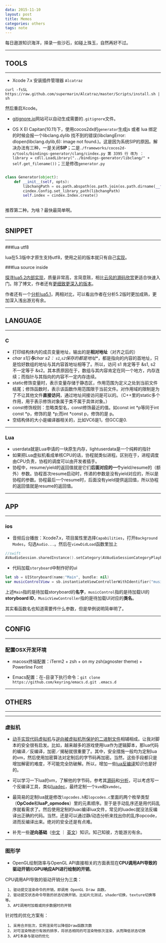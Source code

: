 ```yaml
---
data: 2015-11-10
layout: post
title: Memos
categories: others
tags: note
---
```


每日遨游知识海洋，择录一些沙石，如碰上珠玉，自然再好不过。

-------------------------------------
## TOOLS
-------------------------------------
- Xcode 7.x 安装插件管理器 `Alcatraz`

```
curl -fsSL https://raw.github.com/supermarin/Alcatraz/master/Scripts/install.sh | sh
```

然后重启Xcode。

- [gitignore.io](https://www.gitignore.io/)网站可以自动生成需要的`.gitignore`文件。

- OS X EI Capitan(10.11)下，使用cocos2dx的`generator`生成js 或者 lua 绑定的时候会报一个libclang.dylib 找不到的错误(libclangError: dlopen(libclang.dylib,6): image not found.)。这是因为系统SIP的原因。解决办法有三种，一是关闭**SIP**；二是`./frameworks/cocos2d-x/tools/bindings-generator/clang/cindex.py 第 3395 行 改为 ： library = cdll.LoadLibrary("../bindings-generator/libclang/" + self.get_filename())`；三是修改`generator.py`

```python

class Generator(object):
    def __init__(self, opts):
        libchangPath = os.path.abspath(os.path.join(os.path.dirname(__file__), 'libclang'))
        cindex.Config.set_library_path(libchangPath)
        self.index = cindex.Index.create()
    
```

推荐第二种。为啥？最快最简单啊。


-------------------
## SNIPPET
-------------------

###lua utf8

lua在5.3版中才原生支持utf8，使用之前的版本就只有自己[实现](https://github.com/blitmap/lua-utf8-simple/blob/master/utf8_simple.lua)。


###lua source inside

[探寻lua5.2内部实现](http://blog.csdn.net/column/details/luainternals.html)，质量非常高，言简意赅，相比[云风的源码欣赏](http://www.codingnow.com/temp/readinglua.pdf)更适合快速入门。除了博文，作者还有[更细致更深入的版本](https://github.com/lichuang/Lua-Source-Internal)。

作者还有一个[分析lua5.1](http://www.codedump.info/?tag=lua)，两相对比，可以看出作者在分析5.2版时更加成熟，更加深入浅出游刃有余。

-------------------
## LANGUAGE
-------------------

### C

- 打印结构体内的成员变量地址，输出的是**相对地址**（对齐之后的）
- **char s1[]**与**char *s2**： `s1`,`s2`保存的都是**地址**，都是指向的内容的首地址，只是恰好数组的地址与其内容首地址相等了。所以，访问 s1 肯定等于 &s1, s2 不一定等于 &s2。其本质原因在于，数组与其内容肯定在同一个地方，内存连续；而指针与其指向的内容不一定内存连续。
- static修饰变量时，表示变量存储于静态区，作用范围为定义之处到当前文件结尾；修饰函数时，表示该函数作用范围限于当前文件。对作用域的限制是为了不让其他文件**直接访问**，通过地址间接访问是可以的。（C++里的static多个作用，用于表示修饰对象属于类不属于具体对象。）
- const修饰规则：忽略类型名，const修饰最近的值。如const int \*p等同于int const \*p，修饰的是 \*p;而int \*const p，修饰的是 p。
- 空结构体的大小是编译器相关的，比如VC6是1，但GCC是0.


----------------------
### Lua

- userdata就是Lua申请的一块原生内存，lightuserdata是一个纯粹的指针
- 如果把Lua虚拟机看成单核CPU的话，协程就类似进程。区别在于，进程调度由CPU负责，协程的调度可以由开发者插手。
- 协程中，resume/yield的返回值就是它们**后面对应的一个**yield/resume的（额外）参数。协程首次resume启动时，传递的参数是没有yield对应的，所以是协程的参数。协程最后一个resume时，后面没有yield提供返回值，所以协程的返回值就是resume的返回值。

------------------------
## APP
------------------------
### ios
- 音频后台播放：Xcode7.x，项目属性里选择`Capabilities`，打开`Background Modes`，勾选`Audio...`。然后在`viewDidLoad`函数里加上

```swift
//swift
AVAudioSession.sharedInstance().setCategory(AVAudioSessionCategoryPlayback)
```

- 代码加载`storyboard`中制作好的ui

```swift
let sb = UIStoryboard(name:"Main", bundle: nil)
var musicControlView = sb.instantiateViewControllerWithIdentifier("musicControl") as! MusicViewController
```

上述`Main`指的是待加载storyboard的**名字**，`musicControl`指的是待加载UI的**storyboard ID**，`MusicViewController`指的是待加载UI对应的**类名**。

其实看函数名也知道需要传什么参数，但是举例说明简单明了。



-----------------------------------
## CONFIG
----------------------------

### 配置OSX开发环境

- macosx终端配置：iTerm2 + zsh + on my zsh(agnoster theme) + Powerline Font

- Emacs配置：在`~`目录下执行命令：`git clone https://github.com/keyring/emacs.d.git .emacs.d`

-----------------------------
## OTHERS
----------------------------

---------------------------
### 虚拟机

- [动手实现代码虚拟机](http://drops.wooyun.org/tips/10384)与[逆向被虚拟机所保护的二进制文件](http://resources.infosecinstitute.com/reverse-engineering-virtual-machine-protected-binaries/)相辅相成。让我对脚本的安全很有启发。比如，越来越多的游戏使用lua作为逻辑脚本，那lua代码的编译／反编译，加密／揭秘就很重要了。其中，安全措施一般均为定制lua的vm，然后使用加密算法对定制后的字节码再加密。当然，这些手段都只是增加解密的难度，不可能完全防破解。所以，增加一些[lua反编译](http://bbs.pediy.com/showthread.php?p=1274833)知识也是好的。

- 可以学习一下lua的vm，了解他的字节码，参考其[源码](http://www.lua.org)和[分析](http://luaforge.net/docman/83/98/ANoFrillsIntroToLua51VMInstructions.pdf)，可以考虑写一个反编译工具，类似[luadec](https://github.com/sztupy/luadec51)，最终定制一个`kvm`和`kvmdec`。

- 最简易的定制lua就是修改`lopcodes.h`和`lopcodes.c`里面的两个枚举类型（**OpCode**和**luaP_opmodes**）里的元素顺序。至于是手动乱序还是用代码乱序就看需求了。然后使用定制的luac编译lua文件，常见的luadec就没法反编译出正确的代码。当然，还是可以通过静/动态分析来找出你的乱序opcode，进而反编译出来。绝对的安全还是有点难。

- 补充一些**逆向基础**（[中文](http://drops.wooyun.org/author/reverse-engineering) ｜ [英文](https://github.com/dennis714/RE-for-beginners)）知识。知己知彼，方能游刃有余。


---------------------------
### 图形学

- OpenGL绘制效率与OpenGL API直接相关的方面表现在**CPU调用API导致的驱动开销**和**GPU响应API进行绘制的开销**。

CPU调用API导致的驱动开销分为三类：

     1、驱动提交渲染命令的开销，即调用 OpenGL Draw 函数。
     2、驱动提交状态命令导致的状态切换开销，比如片元测试，shader切换，texture切换等等。
     3、API调用时加载或同步数据时的开销

针对性的优化方案有：

     1、采用合并批次，实例渲染可以降低Draw函数次数
     2、对可渲染物进行有效的排序，将状态相同的可渲染物依次渲染，从而降低状态切换
     3、API本身与驱动的优化